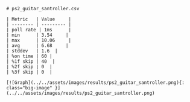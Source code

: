 
    # ps2_guitar_santroller.csv

    | Metric   | Value     |
    | -------- | --------- |
    | poll rate | 1ms      |
    | min      | 3.54     |
    | max      | 10.06     |
    | avg      | 6.68     |
    | stddev   | 1.6  |
    | %on time | 60 |
    | %1f skip | 40  |
    | %2f skip | 0  |
    | %3f skip | 0  |

    [![Graph](../../assets/images/results/ps2_guitar_santroller.png){: class="big-image" }](../../assets/images/results/ps2_guitar_santroller.png)

    
